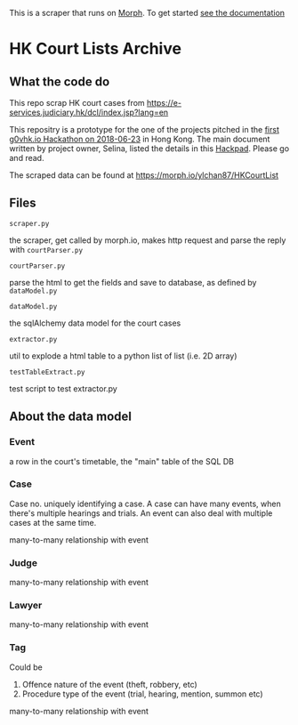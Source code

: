 This is a scraper that runs on [Morph](https://morph.io). To get started [see the documentation](https://morph.io/documentation)

# HK Court Lists Archive

## What the code do
This repo scrap HK court cases from
https://e-services.judiciary.hk/dcl/index.jsp?lang=en

This repositry is a prototype for the one of the projects pitched in the [first g0vhk.io Hackathon on 2018-06-23](https://beta.hackfoldr.org/g0vhk1st/) in Hong Kong. The main document written by project owner, Selina, listed the details in this [Hackpad](https://hackpad.tw/HK-Court-Lists-Archive-e6DAOVBLRoh). Please go and read.

The scraped data can be found at https://morph.io/ylchan87/HKCourtList

## Files
`scraper.py`

the scraper, get called by morph.io, makes http request and parse the reply with `courtParser.py`

`courtParser.py`

parse the html to get the fields and save to database, as defined by `dataModel.py`

`dataModel.py`

the sqlAlchemy data model for the court cases

`extractor.py`

util to explode a html table to a python list of list (i.e. 2D array)

`testTableExtract.py`

test script to test extractor.py

## About the data model

### Event
a row in the court's timetable, the "main" table of the SQL DB

### Case
Case no. uniquely identifying a case. A case can have many events, when there's multiple hearings and trials.
An event can also deal with multiple cases at the same time.

many-to-many relationship with event

### Judge
many-to-many relationship with event

### Lawyer
many-to-many relationship with event

### Tag
Could be
1. Offence nature of the event (theft, robbery, etc)
2. Procedure type of the event (trial, hearing, mention, summon etc)

many-to-many relationship with event
